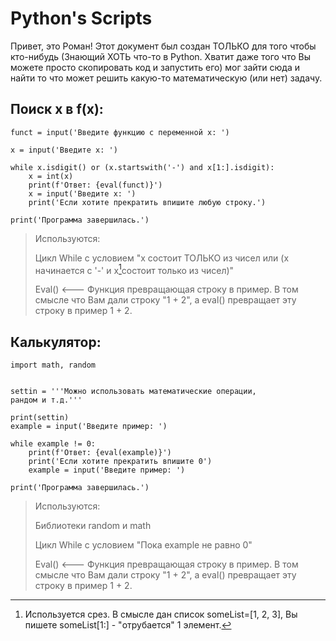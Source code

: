 # Python's Scripts
Привет, это Роман! Этот документ был создан ТОЛЬКО для того чтобы кто-нибудь (Знающий ХОТЬ что-то в Python. Хватит даже того что Вы можете просто скопировать код и запустить его) мог зайти сюда и найти то что может решить какую-то математическую (или нет) задачу.

## Поиск x в f(x):
```
funct = input('Введите функцию с переменной x: ')

x = input('Введите x: ')

while x.isdigit() or (x.startswith('-') and x[1:].isdigit):
	x = int(x)
	print(f'Ответ: {eval(funct)}')
	x = input('Введите x: ')
	print('Если хотите прекратить впишите любую строку.')

print('Программа завершилась.')
```
> Используются:
> 
> Цикл While с условием "x состоит ТОЛЬКО из чисел или (x начинается с '-' и x[^cut]состоит только из чисел)"
>
> Eval() <--- Функция превращающая строку в пример. В том смысле что Вам дали строку "1 + 2", а eval() превращает эту строку в пример 1 + 2.

## Калькулятор:
```
import math, random


settin = '''Можно использовать математические операции,
рандом и т.д.'''

print(settin)
example = input('Введите пример: ')

while example != 0:
	print(f'Ответ: {eval(example)}')
	print('Если хотите прекратить впишите 0')
	example = input('Введите пример: ')

print('Программа завершилась.')
```
> Используются:
> 
> Библиотеки random и math
>
> Цикл While с условием "Пока example не равно 0"
>
> Eval() <--- Функция превращающая строку в пример. В том смысле что Вам дали строку "1 + 2", а eval() превращает эту строку в пример 1 + 2.

[^cut]: Используется срез. В смысле дан список someList=[1, 2, 3], Вы пишете someList[1:] - "отрубается" 1 элемент.
